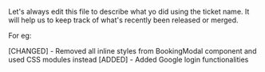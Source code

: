 Let's always edit this file to describe what yo did using the ticket name. It will help us to keep track of what's recently been released or merged.

For eg:

[CHANGED] - Removed all inline styles from BookingModal component and used CSS modules instead
[ADDED] - Added Google login functionalities